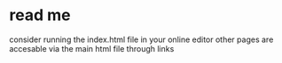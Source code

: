 # read me
consider running the index.html file in your online editor
other pages are accesable via the main html file through links
